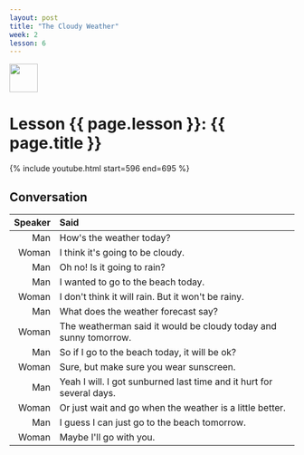 ```yaml
---
layout: post
title: "The Cloudy Weather"
week: 2
lesson: 6
---
```


<a href="/"><img src="/assets/logo.svg" width="50"></a>
  
# Lesson {{ page.lesson }}: {{ page.title }}

{% include youtube.html start=596 end=695 %}

## Conversation

Speaker | Said
---: | :---
Man | How's the weather today?
Woman | I think it's going to be cloudy.
Man | Oh no! Is it going to rain?
Man | I wanted to go to the beach today.
Woman | I don't think it will rain. But it won't be rainy.
Man | What does the weather forecast say?
Woman | The weatherman said it would be cloudy today and sunny tomorrow.
Man | So if I go to the beach today, it will be ok?
Woman | Sure, but make sure you wear sunscreen.
Man | Yeah I will. I got sunburned last time and it hurt for several days.
Woman | Or just wait and go when the weather is a little better.
Man | I guess I can just go to the beach tomorrow.
Woman | Maybe I'll go with you.
